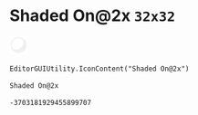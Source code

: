 # Shaded On@2x `32x32`
<img src="/img/Shaded%20On@2x.png" width=32 height=32>

``` CSharp
EditorGUIUtility.IconContent("Shaded On@2x")
```
```
Shaded On@2x
```
```
-3703181929455899707
```
